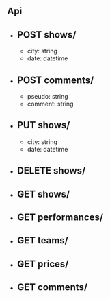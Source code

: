 ## Api 
- ## POST shows/
  - city: string
  - date: datetime

- ## POST comments/
  - pseudo: string
  - comment: string

- ## PUT shows/
  - city: string
  - date: datetime

- ## DELETE shows/

- ## GET shows/
- ## GET performances/
- ## GET teams/
- ## GET prices/
- ## GET comments/